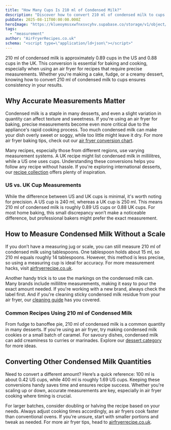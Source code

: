 ```yaml
---
title: "How Many Cups Is 210 ml of Condensed Milk?"
description: "Discover how to convert 210 ml of condensed milk to cups for perfect baking results every time. Get precise measurements now!"
pubDate: 2025-08-11T00:00:00.000Z
heroImage: "https://klueoymssxwfnxsvcyhv.supabase.co/storage/v1/object/public/md/how-many-cups-is-210-ml-of-condensed-milk-51fd79ee.webp"
tags:
  - "measurement"
author: "AirFryerRecipes.co.uk"
schema: "<script type=\"application/ld+json\"></script>"
---
```


<p>210 ml of condensed milk is approximately 0.89 cups in the US and 0.88 cups in the UK. This conversion is essential for baking and cooking, especially when using an air fryer for recipes that require precise measurements. Whether you're making a cake, fudge, or a creamy dessert, knowing how to convert 210 ml of condensed milk to cups ensures consistency in your results.</p>  

<h2>Why Accurate Measurements Matter</h2>  
<p>Condensed milk is a staple in many desserts, and even a slight variation in quantity can affect texture and sweetness. If you're using an air fryer for baking, precise measurements become even more critical due to the appliance's rapid cooking process. Too much condensed milk can make your dish overly sweet or soggy, while too little might leave it dry. For more air fryer baking tips, check out our <a href=https://www.airfryerrecipe.co.uk/air-fryer-conversion-chart>air fryer conversion chart</a>.</p>  

<p>Many recipes, especially those from different regions, use varying measurement systems. A UK recipe might list condensed milk in millilitres, while a US one uses cups. Understanding these conversions helps you follow any recipe without hassle. If you're exploring international desserts, our <a href=https://www.airfryerrecipe.co.uk/recipes>recipe collection</a> offers plenty of inspiration.</p>  

<h3>US vs. UK Cup Measurements</h3>  
<p>While the difference between US and UK cups is minimal, it's worth noting for precision. A US cup is 240 ml, whereas a UK cup is 250 ml. This means 210 ml of condensed milk is roughly 0.89 US cups or 0.88 UK cups. For most home baking, this small discrepancy won’t make a noticeable difference, but professional bakers might prefer the exact measurement.</p>  

<h2>How to Measure Condensed Milk Without a Scale</h2>  
<p>If you don’t have a measuring jug or scale, you can still measure 210 ml of condensed milk using tablespoons. One tablespoon holds about 15 ml, so 210 ml equals roughly 14 tablespoons. However, this method is less precise, so using a measuring cup is ideal for accuracy. For more measurement hacks, visit <a href=https://www.airfryerrecipe.co.uk>airfryerrecipe.co.uk</a>.</p>  

<p>Another handy trick is to use the markings on the condensed milk can. Many brands include millilitre measurements, making it easy to pour the exact amount needed. If you're working with a new brand, always check the label first. And if you're cleaning sticky condensed milk residue from your air fryer, our <a href=https://www.airfryerrecipe.co.uk/air-fryer-cleaner>cleaning guide</a> has you covered.</p>  

<h3>Common Recipes Using 210 ml of Condensed Milk</h3>  
<p>From fudge to banoffee pie, 210 ml of condensed milk is a common quantity in many desserts. If you're using an air fryer, try making condensed milk cookies or a small batch of caramel. For savoury dishes, condensed milk can add creaminess to curries or marinades. Explore our <a href=https://www.airfryerrecipe.co.uk/recipe-category/dessert>dessert category</a> for more ideas.</p>  

<h2>Converting Other Condensed Milk Quantities</h2>  
<p>Need to convert a different amount? Here’s a quick reference: 100 ml is about 0.42 US cups, while 400 ml is roughly 1.69 US cups. Keeping these conversions handy saves time and ensures recipe success. Whether you're scaling up or down, accurate measurements are key, especially in air fryer cooking where timing is crucial.</p>  

<p>For larger batches, consider doubling or halving the recipe based on your needs. Always adjust cooking times accordingly, as air fryers cook faster than conventional ovens. If you're unsure, start with smaller portions and tweak as needed. For more air fryer tips, head to <a href=https://www.airfryerrecipe.co.uk>airfryerrecipe.co.uk</a>.</p>